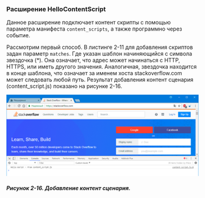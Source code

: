 ### Расширение HelloContentScript

Данное расширение подключает контент скрипты с помощью параметра манифеста `content_scripts`, а также программно через событие.

Рассмотрим первый способ. В листинге 2-11 для добавления скриптов задан параметр `matches`. Где указан шаблон начиняющийся с символа звездочка \(\*\). Она означает, что адрес может начинаться с HTTP, HTTPS, или иметь другого значения. Аналогичная, звездочка находится в конце шаблона, что означает за именем хоста stackoverflow.com может следовать любой путь. Результат добавления контент сценария \(content\_script.js\) показано на рисунке 2-16.

![Рисунок 2-16. Добавление контент сценария](/assets/figure-2-16.png)

##### Рисунок 2-16. _Добавление контент сценария._


